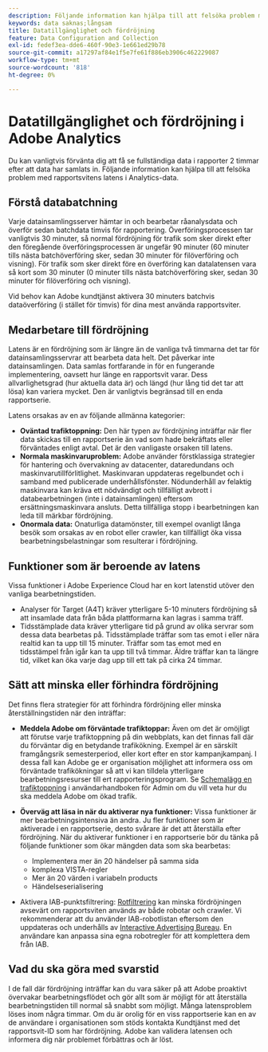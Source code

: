 ```yaml
---
description: Följande information kan hjälpa till att felsöka problem med rapportsvitens latens i Analytics-data.
keywords: data saknas;långsam
title: Datatillgänglighet och fördröjning
feature: Data Configuration and Collection
exl-id: fedef3ea-dde6-460f-90e3-1e661ed29b78
source-git-commit: a17297af84e1f5e7fe61f886eb3906c462229087
workflow-type: tm+mt
source-wordcount: '818'
ht-degree: 0%

---
```


# Datatillgänglighet och fördröjning i Adobe Analytics

Du kan vanligtvis förvänta dig att få se fullständiga data i rapporter 2 timmar efter att data har samlats in. Följande information kan hjälpa till att felsöka problem med rapportsvitens latens i Analytics-data.

## Förstå databatchning

Varje datainsamlingsserver hämtar in och bearbetar råanalysdata och överför sedan batchdata timvis för rapportering. Överföringsprocessen tar vanligtvis 30 minuter, så normal fördröjning för trafik som sker direkt efter den föregående överföringsprocessen är ungefär 90 minuter (60 minuter tills nästa batchöverföring sker, sedan 30 minuter för filöverföring och visning). För trafik som sker direkt före en överföring kan datalatensen vara så kort som 30 minuter (0 minuter tills nästa batchöverföring sker, sedan 30 minuter för filöverföring och visning).

Vid behov kan Adobe kundtjänst aktivera 30 minuters batchvis dataöverföring (i stället för timvis) för dina mest använda rapportsviter.

## Medarbetare till fördröjning

Latens är en fördröjning som är längre än de vanliga två timmarna det tar för datainsamlingsservrar att bearbeta data helt. Det påverkar inte datainsamlingen. Data samlas fortfarande in för en fungerande implementering, oavsett hur länge en rapportsvit varar. Dess allvarlighetsgrad (hur aktuella data är) och längd (hur lång tid det tar att lösa) kan variera mycket. Den är vanligtvis begränsad till en enda rapportserie.

Latens orsakas av en av följande allmänna kategorier:

* **Oväntad trafiktoppning:** Den här typen av fördröjning inträffar när fler data skickas till en rapportserie än vad som hade bekräftats eller förväntades enligt avtal. Det är den vanligaste orsaken till latens.
* **Normala maskinvaruproblem:** Adobe använder förstklassiga strategier för hantering och övervakning av datacenter, dataredundans och maskinvarutillförlitlighet. Maskinvaran uppdateras regelbundet och i samband med publicerade underhållsfönster. Nödunderhåll av felaktig maskinvara kan kräva ett nödvändigt och tillfälligt avbrott i databearbetningen (inte i datainsamlingen) eftersom ersättningsmaskinvara ansluts. Detta tillfälliga stopp i bearbetningen kan leda till märkbar fördröjning.
* **Onormala data:** Onaturliga datamönster, till exempel ovanligt långa besök som orsakas av en robot eller crawler, kan tillfälligt öka vissa bearbetningsbelastningar som resulterar i fördröjning.

## Funktioner som är beroende av latens

Vissa funktioner i Adobe Experience Cloud har en kort latenstid utöver den vanliga bearbetningstiden.

* Analyser för Target (A4T) kräver ytterligare 5-10 minuters fördröjning så att insamlade data från båda plattformarna kan lagras i samma träff.
* Tidsstämplade data kräver ytterligare tid på grund av olika servrar som dessa data bearbetas på. Tidsstämplade träffar som tas emot i eller nära realtid kan ta upp till 15 minuter. Träffar som tas emot med en tidsstämpel från igår kan ta upp till två timmar. Äldre träffar kan ta längre tid, vilket kan öka varje dag upp till ett tak på cirka 24 timmar.

## Sätt att minska eller förhindra fördröjning

Det finns flera strategier för att förhindra fördröjning eller minska återställningstiden när den inträffar:

* **Meddela Adobe om förväntade trafiktoppar:** Även om det är omöjligt att förutse varje trafiktoppning på din webbplats, kan det finnas fall där du förväntar dig en betydande trafikökning. Exempel är en särskilt framgångsrik semesterperiod, eller kort efter en stor kampanjkampanj. I dessa fall kan Adobe ge er organisation möjlighet att informera oss om förväntade trafikökningar så att vi kan tilldela ytterligare bearbetningsresurser till ert rapporteringsprogram. Se [Schemalägg en trafiktoppning](/help/admin/admin/c-manage-report-suites/c-edit-report-suites/c-traffic-management/t-traffic-schedule-spike.md) i användarhandboken för Admin om du vill veta hur du ska meddela Adobe om ökad trafik.
* **Överväg att läsa in när du aktiverar nya funktioner:** Vissa funktioner är mer bearbetningsintensiva än andra. Ju fler funktioner som är aktiverade i en rapportserie, desto svårare är det att återställa efter fördröjning. När du aktiverar funktioner i en rapportserie bör du tänka på följande funktioner som ökar mängden data som ska bearbetas:

   * Implementera mer än 20 händelser på samma sida
   * komplexa VISTA-regler
   * Mer än 20 värden i variabeln products
   * Händelseserialisering

* Aktivera IAB-punktsfiltrering: [Rotfiltrering](/help/admin/admin/c-manage-report-suites/c-edit-report-suites/general/bot-removal/bot-removal.md) kan minska fördröjningen avsevärt om rapportsviten används av både robotar och crawler. Vi rekommenderar att du använder IAB-robotlistan eftersom den uppdateras och underhålls av [Interactive Advertising Bureau](https://www.iab.net/about_the_iab). En användare kan anpassa sina egna robotregler för att komplettera dem från IAB.

## Vad du ska göra med svarstid

I de fall där fördröjning inträffar kan du vara säker på att Adobe proaktivt övervakar bearbetningsflödet och gör allt som är möjligt för att återställa bearbetningstiden till normal så snabbt som möjligt. Många latensproblem löses inom några timmar. Om du är orolig för en viss rapportserie kan en av de användare i organisationen som stöds kontakta Kundtjänst med det rapportsvit-ID som har fördröjning. Adobe kan validera latensen och informera dig när problemet förbättras och är löst.
